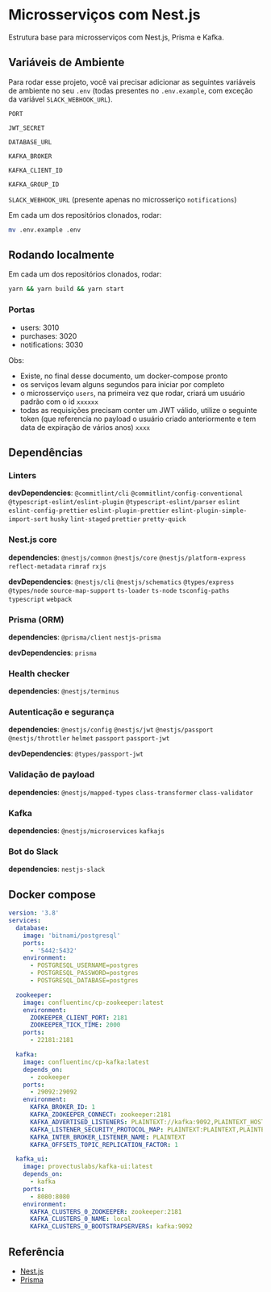 
# Microsserviços com Nest.js

Estrutura base para microsserviços com Nest.js, Prisma e Kafka.

## Variáveis de Ambiente

Para rodar esse projeto, você vai precisar adicionar as seguintes variáveis de ambiente no seu `.env` (todas presentes no `.env.example`, com exceção da variável `SLACK_WEBHOOK_URL`).

`PORT`

`JWT_SECRET`

`DATABASE_URL`

`KAFKA_BROKER`

`KAFKA_CLIENT_ID`

`KAFKA_GROUP_ID`

`SLACK_WEBHOOK_URL` (presente apenas no microsseriço `notifications`)

Em cada um dos repositórios clonados, rodar:

```bash
mv .env.example .env
```

## Rodando localmente

Em cada um dos repositórios clonados, rodar:

```bash
yarn && yarn build && yarn start
```

### Portas

 - users: 3010
 - purchases: 3020
 - notifications: 3030

Obs:

- Existe, no final desse documento, um docker-compose pronto
- os serviços levam alguns segundos para iniciar por completo
- o microsserviço `users`, na primeira vez que rodar, criará um usuário padrão com o id `xxxxxx`
- todas as requisições precisam conter um JWT válido, utilize o seguinte token (que referencia no payload o usuário criado anteriormente e tem data de expiração de vários anos) `xxxx`
## Dependências

### Linters

**devDependencies**: `@commitlint/cli` `@commitlint/config-conventional` `@typescript-eslint/eslint-plugin` `@typescript-eslint/parser` `eslint` `eslint-config-prettier` `eslint-plugin-prettier` `eslint-plugin-simple-import-sort` `husky` `lint-staged` `prettier` `pretty-quick`

### Nest.js core

**dependencies**: `@nestjs/common` `@nestjs/core` `@nestjs/platform-express` `reflect-metadata` `rimraf` `rxjs`

**devDependencies**: `@nestjs/cli` `@nestjs/schematics` `@types/express` `@types/node` `source-map-support` `ts-loader` `ts-node` `tsconfig-paths` `typescript` `webpack`

### Prisma (ORM)

**dependencies**: `@prisma/client` `nestjs-prisma`

**devDependencies**: `prisma`

### Health checker

**dependencies**: `@nestjs/terminus`

### Autenticação e segurança

**dependencies**: `@nestjs/config` `@nestjs/jwt` `@nestjs/passport` `@nestjs/throttler` `helmet` `passport` `passport-jwt`

**devDependencies**: `@types/passport-jwt`

### Validação de payload

**dependencies**: `@nestjs/mapped-types` `class-transformer` `class-validator`

### Kafka

**dependencies**: `@nestjs/microservices` `kafkajs`

### Bot do Slack

**dependencies**: `nestjs-slack`

## Docker compose

```yml
version: '3.8'
services:
  database:
    image: 'bitnami/postgresql'
    ports:
      - '5442:5432'
    environment:
      - POSTGRESQL_USERNAME=postgres
      - POSTGRESQL_PASSWORD=postgres
      - POSTGRESQL_DATABASE=postgres

  zookeeper:
    image: confluentinc/cp-zookeeper:latest
    environment:
      ZOOKEEPER_CLIENT_PORT: 2181
      ZOOKEEPER_TICK_TIME: 2000
    ports:
      - 22181:2181

  kafka:
    image: confluentinc/cp-kafka:latest
    depends_on:
      - zookeeper
    ports:
      - 29092:29092
    environment:
      KAFKA_BROKER_ID: 1
      KAFKA_ZOOKEEPER_CONNECT: zookeeper:2181
      KAFKA_ADVERTISED_LISTENERS: PLAINTEXT://kafka:9092,PLAINTEXT_HOST://localhost:29092
      KAFKA_LISTENER_SECURITY_PROTOCOL_MAP: PLAINTEXT:PLAINTEXT,PLAINTEXT_HOST:PLAINTEXT
      KAFKA_INTER_BROKER_LISTENER_NAME: PLAINTEXT
      KAFKA_OFFSETS_TOPIC_REPLICATION_FACTOR: 1

  kafka_ui:
    image: provectuslabs/kafka-ui:latest
    depends_on:
      - kafka
    ports:
      - 8080:8080
    environment:
      KAFKA_CLUSTERS_0_ZOOKEEPER: zookeeper:2181
      KAFKA_CLUSTERS_0_NAME: local
      KAFKA_CLUSTERS_0_BOOTSTRAPSERVERS: kafka:9092

```


## Referência

 - [Nest.js](https://docs.nestjs.com/)
 - [Prisma](https://www.prisma.io/docs/)
 
